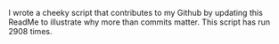 I wrote a cheeky script that contributes to my Github by updating this ReadMe to illustrate why more than commits matter. This script has run 2908 times.